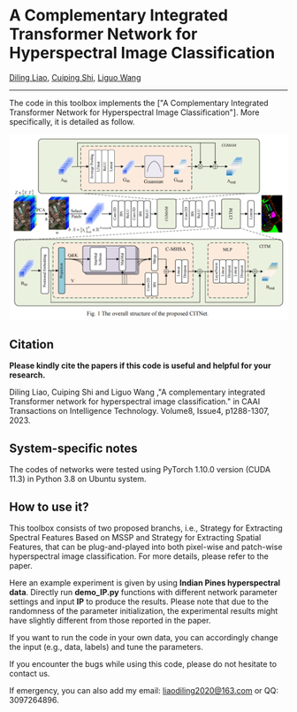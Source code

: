 # A Complementary Integrated Transformer Network for Hyperspectral Image Classification

[Diling Liao](liaodiling2020@163.com), [Cuiping Shi](scp1980@126.com), [Liguo Wang]( wangliguo@hrbeu.edu.cn)
___________

The code in this toolbox implements the ["A Complementary Integrated Transformer Network for Hyperspectral Image Classification"]. More specifically, it is detailed as follow.

![alt text](./CITNet.PNG)

Citation
---------------------

**Please kindly cite the papers if this code is useful and helpful for your research.**

Diling Liao, Cuiping Shi and Liguo Wang ,"A complementary integrated Transformer network for hyperspectral image classification." in CAAI Transactions on Intelligence Technology. Volume8, Issue4, p1288-1307, 2023.
    
System-specific notes
---------------------
The codes of networks were tested using PyTorch 1.10.0 version (CUDA 11.3) in Python 3.8 on Ubuntu system.

How to use it?
---------------------
This toolbox consists of two proposed branchs, i.e., Strategy for Extracting Spectral Features Based on MSSP and Strategy for Extracting Spatial Features, that can be plug-and-played into both pixel-wise and patch-wise hyperspectral image classification. For more details, please refer to the paper.

Here an example experiment is given by using **Indian Pines hyperspectral data**. Directly run **demo_IP.py** functions with different network parameter settings and input **IP** to produce the results. Please note that due to the randomness of the parameter initialization, the experimental results might have slightly different from those reported in the paper.

If you want to run the code in your own data, you can accordingly change the input (e.g., data, labels) and tune the parameters.

If you encounter the bugs while using this code, please do not hesitate to contact us.

If emergency, you can also add my email: liaodiling2020@163.com or QQ: 3097264896.
